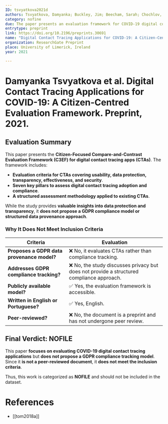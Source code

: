 ```yaml
---
ID: tsvyatkova2021d
authors: Tsvyatkova, Damyanka; Buckley, Jim; Beecham, Sarah; Chochlov, Muslim; O’Keeffe, Ian R; Razzaq, Abdul; Rekanar, Kaavya; Richardson, Ita; Welsh, Thomas; Storni, Cristiano; COVIGILANT Group
category: nofine
due: The paper presents an evaluation framework for COVID-19 digital contact tracing applications (CTAs) but does not propose a GDPR compliance tracking model.
entrytype: preprint
link: https://doi.org/10.2196/preprints.30691
name: "Digital Contact Tracing Applications for COVID-19: A Citizen-Centred Evaluation Framework"
organization: ResearchGate Preprint
place: University of Limerick, Ireland
year: 2021

---
```

# Damyanka Tsvyatkova et al. Digital Contact Tracing Applications for COVID-19: A Citizen-Centred Evaluation Framework. Preprint, 2021.

## Evaluation Summary

This paper presents the **Citizen-Focused Compare-and-Contrast Evaluation Framework (C3EF) for digital contact tracing apps (CTAs)**. The framework includes:

- **Evaluation criteria for CTAs covering usability, data protection, transparency, effectiveness, and security**.  
- **Seven key pillars to assess digital contact tracing adoption and compliance**.  
- **A structured assessment methodology applied to existing CTAs**.

While the study provides **valuable insights into data protection and transparency**, it **does not propose a GDPR compliance model or structured data provenance approach**.

### **Why It Does Not Meet Inclusion Criteria**

| **Criteria** | **Evaluation** |
|-------------|---------------|
| **Proposes a GDPR data provenance model?** | ❌ No, it evaluates CTAs rather than compliance tracking. |
| **Addresses GDPR compliance tracking?** | ❌ No, the study discusses privacy but does not provide a structured compliance approach. |
| **Publicly available model?** | ✅ Yes, the evaluation framework is accessible. |
| **Written in English or Portuguese?** | ✅ Yes, English. |
| **Peer-reviewed?** | ❌ No, the document is a preprint and has not undergone peer review. |

## **Final Verdict: NOFILE**

This paper **focuses on evaluating COVID-19 digital contact tracing applications** but **does not propose a GDPR compliance tracking model**. Since it **is not a peer-reviewed document**, it **does not meet the inclusion criteria**.

Thus, this work is categorized as **NOFILE** and should not be included in the dataset.

# References

- [[tom2018a]]